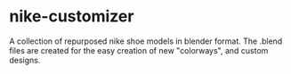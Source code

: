 # nike-customizer
A collection of repurposed nike shoe models in blender format. The .blend files are created for the easy creation of new "colorways", and custom designs.
